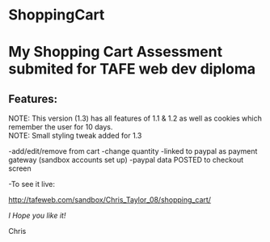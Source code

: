 # ShoppingCart
My Shopping Cart Assessment submited for TAFE web dev diploma 
=============================================================
**Features:** 
---------

NOTE: This version (1.3) has all features of 1.1 & 1.2 as well as cookies which remember the user for 10 days.  
NOTE: Small styling tweak added for 1.3 

-add/edit/remove from cart
-change quantity 
-linked to paypal as payment gateway (sandbox accounts set up)
-paypal data POSTED to checkout screen 

-To see it live:

http://tafeweb.com/sandbox/Chris_Taylor_08/shopping_cart/


*I Hope you like it!* 

Chris 
